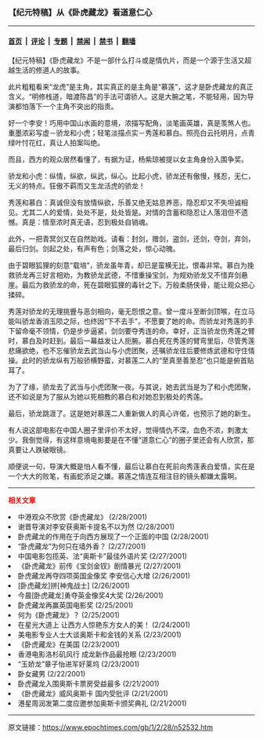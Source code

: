 ### 【纪元特稿】从《卧虎藏龙》看道意仁心

---

#### [首页](../../../..?n52532) &nbsp;|&nbsp; [评论](../../../../../epoch-comment?n52532) &nbsp;|&nbsp; [专题](../../../../../epoch-special?n52532) &nbsp;|&nbsp; [禁闻](../../../../../epoch-news?n52532) &nbsp;|&nbsp; [禁书](../../../../../books?n52532) &nbsp;|&nbsp; [翻墙](https://github.com/gfw-breaker/nogfw/blob/master/README.md?n52532)


<div class="post_content" id="artbody" itemprop="articleBody">
 <!-- article content begin -->
 <p>
  【纪元特稿】《卧虎藏龙》不是一部什么打斗或是情仇片，而是一个源于生活又超越生活的修道人的故事。
 </p>
 <p>
  此片粗粗看来“龙虎”是主角，其实真正的是主角是“慕莲”，这才是卧虎藏龙的真正含义。“明修栈道，暗渡陈昌”的手法可谓骄人。这是大腕之笔，不能轻用，因为导演都怕落下一个主角不突出的指责。
 </p>
 <p>
  好一个李安！巧用中国山水画的意境，浓描写配角，淡笔画英雄，真是羡煞人也。重墨浓彩写虚－骄龙和小虎；轻笔淡描点实－秀莲和慕白。照亮白云托明月，点青绿叶忖花红，真让人拍案叫绝。
 </p>
 <p>
  而且，西方的观众居然看懂了，有据为证，杨紫琼被提以女主角身份入围争奖。
 </p>
 <p>
  骄龙和小虎：纵情，纵欲，纵武，纵心。比起小虎，骄龙还有傲慢，残忍，无仁，无义的特点。狂傲不羁而又生龙活虎的骄龙！
 </p>
 <p>
  秀莲和慕白：真诚但没有放情纵欲，乐善又绝无姑息养恶，隐忍却又不失坦诚相见。尤其二人的爱情，处处不是，处处皆是。对情的含蓄和隐忍让人落泪但不遗憾。真是：情至浓时真无语，忍到极处自销魂。
 </p>
 <p>
  此外，一把青冥剑又在自然助戏。请看：封剑，赠剑，盗剑，还剑，夺剑，弃剑，最后归剑。剑起之处，有声有色；剑落之处，惊心动魄。
 </p>
 <p>
  由于碧眼狐狸的刻意“载培”，骄龙虽年青，却已是蛮横无比，恨毒非常。慕白为挽救骄龙再三好言相劝，为教骄龙武德，不惜重操宝剑，为规劝骄龙又不惜弃剑悬崖。最后为救骄龙的命，死在碧眼狐狸的毒针之下。万般柔肠侠骨，能让观众把心揉碎。
 </p>
 <p>
  秀莲对骄龙的无理挑舋与恶剑相向，毫无怨恨之意。曾一度斗至断剑顶喉，在立马能叫骄龙香消玉陨之际，也终因“下不去手”，不愿要了她的命。而骄龙对秀莲的手下留命毫不领情，仍是步步逼紧，剑剑要夺秀连的命。幸好，正当骄龙伤秀莲之臂时，慕白及时赶到。最后一幕益发让人扼腕。慕白死在秀莲的臂弯里后，尽管秀莲悲痛欲绝，也不忘催骄龙去武当山与小虎团聚，还嘱骄龙往后要修炼武德和守住情操。此时的骄龙纵有万般骄横野蛮，对慕莲二人的“至真至善至忍”也只能是俯首贴耳了。
 </p>
 <p>
  为了了缘，骄龙去了武当与小虎团聚一夜。与其说，她去武当是为了和小虎团聚，还不如说是为了服从为她以死相教的慕白和对她忍到极处的秀莲。
 </p>
 <p>
  最后，骄龙跳涯了。这是她对慕莲二人重新做人的真心许偌，也预示了她的新生。
 </p>
 <p>
  有人说这部电影在中国人圈子里评价不太好，觉得情仇不深，血色不浓，刺激太少。我倒觉得，有这样意境电影要是在不懂“道意仁心”的圈子里还会有人欣赏，那真要让人跌破眼镜。
 </p>
 <p>
  顺便说一句，导演大概是怕人看不懂，最后让慕白在死前向秀莲表白爱情，实在是一个大大的败笔，有画蛇添足之嫌。慕莲之情连互相注目的镜头都嫌太露啊。
 </p>
 <hr/>
 <p>
  <b>
   <font color="red">
    相关文章
   </font>
  </b>
  <br/>
 </p>
 <li>
  <ok href="http://epochtimes.com/news/epochnews/newscontent.asp?ID=52471" target="_blank">
   中港观众不欣赏《卧虎藏龙》
  </ok>
  (2/28/2001)
  <li>
   <ok href="http://epochtimes.com/news/epochnews/newscontent.asp?ID=52398" target="_blank">
    谢晋导演对李安获奥斯卡提名不以为然
   </ok>
   (2/28/2001)
   <li>
    <ok href="http://epochtimes.com/news/epochnews/newscontent.asp?ID=52294" target="_blank">
     卧虎藏龙的作用在于向西方展现了一个正面的中国
    </ok>
    (2/28/2001)
    <li>
     <ok href="http://epochtimes.com/news/epochnews/newscontent.asp?ID=52111" target="_blank">
      “卧虎藏龙”为何只在墙外香？
     </ok>
     (2/27/2001)
     <li>
      <ok href="http://epochtimes.com/news/epochnews/newscontent.asp?ID=52018" target="_blank">
       中国电影包揽英、法“奥斯卡”最佳外语片奖
      </ok>
      (2/27/2001)
      <li>
       <ok href="http://epochtimes.com/news/epochnews/newscontent.asp?ID=51929" target="_blank">
        《卧虎藏龙》前传《宝剑金钗》剧情暴光
       </ok>
       (2/27/2001)
       <li>
        <ok href="http://epochtimes.com/news/epochnews/newscontent.asp?ID=51733" target="_blank">
         卧虎藏龙再夺四项英国金像奖  李安信心大增
        </ok>
        (2/26/2001)
        <li>
         <ok href="http://epochtimes.com/news/epochnews/newscontent.asp?ID=51496" target="_blank">
          [卧虎藏龙]拼[神鬼战士]
         </ok>
         (2/26/2001)
         <li>
          <ok href="http://epochtimes.com/news/epochnews/newscontent.asp?ID=51493" target="_blank">
           今晨[卧虎藏龙]勇夺英金像奖4大奖
          </ok>
          (2/26/2001)
          <li>
           <ok href="http://epochtimes.com/news/epochnews/newscontent.asp?ID=51340" target="_blank">
            卧虎藏龙再赢英国电影奖
           </ok>
           (2/25/2001)
           <li>
            <ok href="http://epochtimes.com/news/epochnews/newscontent.asp?ID=51090" target="_blank">
             何为《卧虎藏龙》？
            </ok>
            (2/25/2001)
            <li>
             <ok href="http://epochtimes.com/news/epochnews/newscontent.asp?ID=51011" target="_blank">
              在星光大道上 让西方人惊艳东方女人的美！
             </ok>
             (2/24/2001)
             <li>
              <ok href="http://epochtimes.com/news/epochnews/newscontent.asp?ID=50557" target="_blank">
               美电影专业人士大谈奥斯卡和金钱的关系
              </ok>
              (2/23/2001)
              <li>
               <ok href="http://epochtimes.com/news/epochnews/newscontent.asp?ID=50550" target="_blank">
                《卧虎藏龙》在美国
               </ok>
               (2/23/2001)
               <li>
                <ok href="http://epochtimes.com/news/epochnews/newscontent.asp?ID=50460" target="_blank">
                 香港电影洛杉矶风行 成龙新作品最抢眼
                </ok>
                (2/23/2001)
                <li>
                 <ok href="http://epochtimes.com/news/epochnews/newscontent.asp?ID=50401" target="_blank">
                  “玉娇龙”章子怡进军好莱坞
                 </ok>
                 (2/23/2001)
                 <li>
                  <ok href="http://epochtimes.com/news/epochnews/newscontent.asp?ID=50280" target="_blank">
                   卧女藏男
                  </ok>
                  (2/22/2001)
                  <li>
                   <ok href="http://epochtimes.com/news/epochnews/newscontent.asp?ID=49272" target="_blank">
                    卧虎藏龙入围奥斯卡票房受益最多
                   </ok>
                   (2/21/2001)
                   <li>
                    <ok href="http://epochtimes.com/news/epochnews/newscontent.asp?ID=49519" target="_blank">
                     《卧虎藏龙》威风奥斯卡 国内受批评
                    </ok>
                    (2/21/2001)
                    <li>
                     <ok href="http://epochtimes.com/news/epochnews/newscontent.asp?ID=49568" target="_blank">
                      港星周润发第二度应邀参加奥斯卡颁奖典礼
                     </ok>
                     (2/21/2001)
                     <br/>
                     <!-- article content end -->
                     <div id="below_article_ad">
                     </div>
                    </li>
                   </li>
                  </li>
                 </li>
                </li>
               </li>
              </li>
             </li>
            </li>
           </li>
          </li>
         </li>
        </li>
       </li>
      </li>
     </li>
    </li>
   </li>
  </li>
 </li>
</div>


---

原文链接：https://www.epochtimes.com/gb/1/2/28/n52532.htm